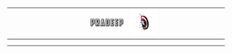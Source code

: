<div align="center">
<table cellpadding="0" cellspacing="0">
<tr>
<td align="right" width="55%">
<img src="./assets/images/fontbolt (5).png" alt="Pradeep" width="30%"/>
</td>
<td align="left" width="45%">
<img src="./assets/images/pngwing.com (6).png" alt="Right" width="30%"/>
</td>
</tr>
</table>
</div>

--- 